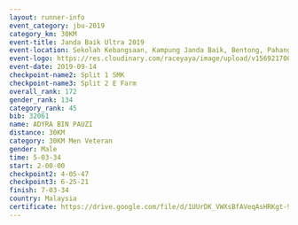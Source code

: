 ```yaml
---
layout: runner-info 
event_category: jbu-2019 
category_km: 30KM 
event-title: Janda Baik Ultra 2019
event-location: Sekolah Kebangsaan, Kampung Janda Baik, Bentong, Pahang, Malaysia 
event-logo: https://res.cloudinary.com/raceyaya/image/upload/v1569217009/logo/janda-baik_vch1pc.jpg 
event-date: 2019-09-14 
checkpoint-name2: Split 1 SMK 
checkpoint-name3: Split 2 E Farm 
overall_rank: 172
gender_rank: 134
category_rank: 45
bib: 32061
name: ADYRA BIN PAUZI
distance: 30KM
category: 30KM Men Veteran
gender: Male
time: 5-03-34
start: 2-00-00
checkpoint2: 4-05-47
checkpoint3: 6-25-21
finish: 7-03-34
country: Malaysia
certificate: https://drive.google.com/file/d/1UUrDK_VWXsBfAVeqAsHRKgt-90kv8jik/view?usp=sharing
---
```

